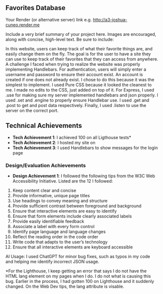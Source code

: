 ## Favorites Database

Your Render (or alternative server) link e.g. http://a3-joshua-cuneo.render.me

Include a very brief summary of your project here. Images are encouraged, along with concise, high-level text. Be sure to include:


In this website, users can keep track of what their favorite things are, and easily change them on the fly. The goal is for the user to have a site they can use to keep track of their favorites that they can access from anywhere. A challenge I faced when trying to realize the website was properly implementing Handlebars. For authentication, users will simply enter a username and password to ensure their account exist. An account is created if one does not already exist. I chose to do this because it was the simplest to implement. I used Pure CSS because it looked the cleanest to me. I made no edits to the CSS, just added on top of it. For Express, I used .use for making sure my server implemented handlebars and json properly. I used .set and .engine to properly ensure Handlebar use. I used .get and .post to get and post data respectively. Finally, I used .listen to use the server on the correct port.

## Technical Achievements
- **Tech Achievement 1**: I achieved 100 on all Ligthouse tests*
- **Tech Achievement 2**: I hosted my site on 
- **Tech Achievement 3**: I used Handlebars to show messages for the login page

### Design/Evaluation Achievements
- **Design Achievement 1**: I followed the following tips from the W3C Web Accessibility Initiative. Listed are the 12 I followed:
1. Keep content clear and concise
2. Provide informative, unique page titles
3. Use headings to convey meaning and structure
4. Provide sufficient contrast between foreground and background
5. Ensure that interactive elements are easy to identify
6. Ensure that form elements include clearly associated labels
7. Provide easily identifiable feedback
8. Associate a label with every form control
9. Identify page language and language changes
10. Reflect the reading order in the code order
11. Write code that adapts to the user’s technology
12. Ensure that all interactive elements are keyboard accessible

AI Usage:
I used ChatGPT for minor bug fixes, such as typos in my code and helping me identify incorrect JSON usage.

*For the Lighthouse, I keep getting an error that says I do not have the HTML lang element on my pages when I do. I do not what is causing this bug. Earlier in the process, I had gotten 100 on Lighthouse and it suddenly changed. On the Web Dev tips, the lang attribute is visable.